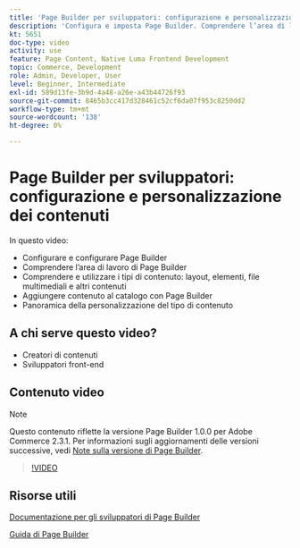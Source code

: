 ```yaml
---
title: 'Page Builder per sviluppatori: configurazione e personalizzazione dei contenuti'
description: 'Configura e imposta Page Builder​. Comprendere l’area di lavoro di Page Builder​. Comprendere e utilizzare i tipi di contenuto: layout, elementi, file multimediali e altro contenuto​. Aggiungere contenuto catalogo con Page Builder.'
kt: 5651
doc-type: video
activity: use
feature: Page Content, Native Luma Frontend Development
topic: Commerce, Development
role: Admin, Developer, User
level: Beginner, Intermediate
exl-id: 589d13fe-3b9d-4a48-a26e-a43b44726f93
source-git-commit: 8465b3cc417d328461c52cf6da07f953c8250dd2
workflow-type: tm+mt
source-wordcount: '138'
ht-degree: 0%

---
```


# Page Builder per sviluppatori: configurazione e personalizzazione dei contenuti

In questo video:

- Configurare e configurare Page Builder&#x200B;
- Comprendere l’area di lavoro di Page Builder&#x200B;
- Comprendere e utilizzare i tipi di contenuto: layout, elementi, file multimediali e altri contenuti&#x200B;
- Aggiungere contenuto al catalogo con Page Builder
- Panoramica della personalizzazione del tipo di contenuto

## A chi serve questo video?

- Creatori di contenuti
- Sviluppatori front-end

## Contenuto video

>[!NOTE]
>
>Questo contenuto riflette la versione Page Builder 1.0.0 per Adobe Commerce 2.3.1. Per informazioni sugli aggiornamenti delle versioni successive, vedi [Note sulla versione di Page Builder](https://experienceleague.adobe.com/docs/commerce-admin/page-builder/release-notes.html).

>[!VIDEO](https://video.tv.adobe.com/v/35710?quality=12&learn=on)

## Risorse utili

[Documentazione per gli sviluppatori di Page Builder](https://developer.adobe.com/commerce/frontend-core/page-builder/)

[Guida di Page Builder](https://experienceleague.adobe.com/docs/commerce-admin/page-builder/introduction.html)
